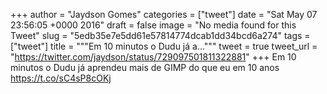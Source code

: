 
+++
author = "Jaydson Gomes"
categories = ["tweet"]
date = "Sat May 07 23:56:05 +0000 2016"
draft = false
image = "No media found for this Tweet"
slug = "5edb35e7e5dd61e57814774dcab1dd34bcd6a274"
tags = ["tweet"]
title = """Em 10 minutos o Dudu já a..."""
tweet = true
tweet_url = "https://twitter.com/jaydson/status/729097501811322881"
+++
Em 10 minutos o Dudu já aprendeu mais de GIMP do que eu em 10 anos https://t.co/sC4sP8cOKj
